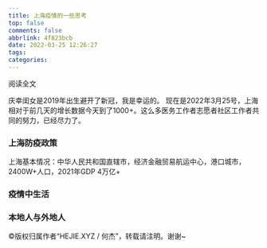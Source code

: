 ```yaml
---
title: 上海疫情的一些思考
top: false
comments: false
abbrlink: 4f823bcb
date: 2022-03-25 12:26:27
tags:
categories:
---
```


阅读全文
<!-- more -->

庆幸闺女是2019年出生避开了新冠，我是幸运的。
现在是2022年3月25号，上海相对于前几天的增长数据今天到了1000+。这么多医务工作者志愿者社区工作者共同的努力，已经尽力了。

### 上海防疫政策

上海基本情况：中华人民共和国直辖市，经济金融贸易航运中心，港口城市，2400W+人口，2021年GDP 4万亿+



### 疫情中生活

### 本地人与外地人


©版权归属作者“HEJIE.XYZ / 何杰”，转载请注明。谢谢~
